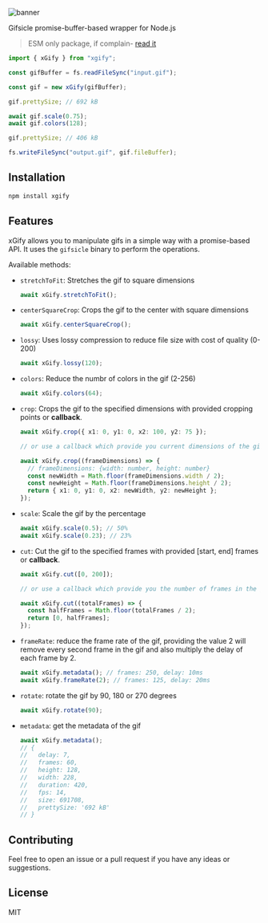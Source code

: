 ![banner](https://i.imgur.com/Zf9cQ7w.png)

Gifsicle promise-buffer-based wrapper for Node.js

> ESM only package, if complain- [read it](https://gist.github.com/sindresorhus/a39789f98801d908bbc7ff3ecc99d99c)

```ts
import { xGify } from "xgify";

const gifBuffer = fs.readFileSync("input.gif");

const gif = new xGify(gifBuffer);

gif.prettySize; // 692 kB

await gif.scale(0.75);
await gif.colors(128);

gif.prettySize; // 406 kB

fs.writeFileSync("output.gif", gif.fileBuffer);
```

## Installation

```sh
npm install xgify
```

## Features

xGify allows you to manipulate gifs in a simple way with a promise-based API. It uses the `gifsicle` binary to perform the operations.

Available methods:

- `stretchToFit`: Stretches the gif to square dimensions
  ```ts
  await xGify.stretchToFit();
  ```
- `centerSquareCrop`: Crops the gif to the center with square dimensions
  ```ts
  await xGify.centerSquareCrop();
  ```
- `lossy`: Uses lossy compression to reduce file size with cost of quality (0-200)
  ```ts
  await xGify.lossy(120);
  ```
- `colors`: Reduce the numbr of colors in the gif (2-256)
  ```ts
  await xGify.colors(64);
  ```
- `crop`: Crops the gif to the specified dimensions with provided cropping points or **callback**.

  ```ts
  await xGify.crop({ x1: 0, y1: 0, x2: 100, y2: 75 });

  // or use a callback which provide you current dimensions of the gif as argument

  await xGify.crop((frameDimensions) => {
    // frameDimensions: {width: number, height: number}
    const newWidth = Math.floor(frameDimensions.width / 2);
    const newHeight = Math.floor(frameDimensions.height / 2);
    return { x1: 0, y1: 0, x2: newWidth, y2: newHeight };
  });
  ```

- `scale`: Scale the gif by the percentage
  ```ts
  await xGify.scale(0.5); // 50%
  await xGify.scale(0.23); // 23%
  ```
- `cut`: Cut the gif to the specified frames with provided [start, end] frames or **callback**.

  ```ts
  await xGify.cut([0, 200]);

  // or use a callback which provide you the number of frames in the gif as argument

  await xGify.cut((totalFrames) => {
    const halfFrames = Math.floor(totalFrames / 2);
    return [0, halfFrames];
  });
  ```

- `frameRate`: reduce the frame rate of the gif, providing the value 2 will remove every second frame in the gif and also multiply the delay of each frame by 2.

  ```ts
  await xGify.metadata(); // frames: 250, delay: 10ms
  await xGify.frameRate(2); // frames: 125, delay: 20ms
  ```

- `rotate`: rotate the gif by 90, 180 or 270 degrees
  ```ts
  await xGify.rotate(90);
  ```
- `metadata`: get the metadata of the gif
  ```ts
  await xGify.metadata();
  // {
  //   delay: 7,
  //   frames: 60,
  //   height: 128,
  //   width: 228,
  //   duration: 420,
  //   fps: 14,
  //   size: 691708,
  //   prettySize: '692 kB'
  // }
  ```

## Contributing

Feel free to open an issue or a pull request if you have any ideas or suggestions.

## License

MIT
